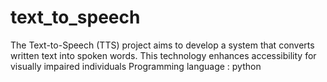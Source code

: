 # text_to_speech

The Text-to-Speech (TTS) project aims to develop a system that converts written text into spoken words. This technology enhances accessibility for visually impaired individuals 
Programming language : python
